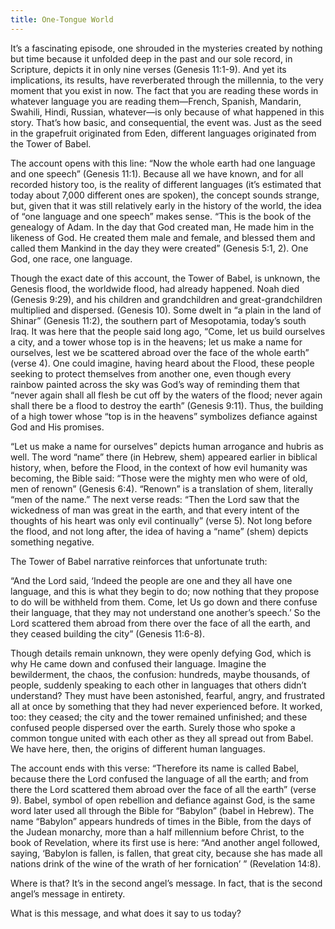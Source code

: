 ```yaml
---
title: One-Tongue World
---
```


It’s a fascinating episode, one shrouded in the mysteries created by nothing but time because it unfolded deep in the past and our sole record, in Scripture, depicts it in only nine verses (Genesis 11:1-9). And yet its implications, its results, have reverberated through the millennia, to the very moment that you exist in now. The fact that you are reading these words in whatever language you are reading them—French, Spanish, Mandarin, Swahili, Hindi, Russian, whatever—is only because of what happened in this story. That’s how basic, and consequential, the event was. Just as the seed in the grapefruit originated from Eden, different languages originated from the Tower of Babel.

The account opens with this line: “Now the whole earth had one language and one speech” (Genesis 11:1). Because all we have known, and for all recorded history too, is the reality of different languages (it’s estimated that today about 7,000 different ones are spoken), the concept sounds strange, but, given that it was still relatively early in the history of the world, the idea of “one language and one speech” makes sense. “This is the book of the genealogy of Adam. In the day that God created man, He made him in the likeness of God. He created them male and female, and blessed them and called them Mankind in the day they were created” (Genesis 5:1, 2). One God, one race, one language.

Though the exact date of this account, the Tower of Babel, is unknown, the Genesis flood, the worldwide flood, had already happened. Noah died (Genesis 9:29), and his children and grandchildren and great-grandchildren multiplied and dispersed. (Genesis 10). Some dwelt in “a plain in the land of Shinar” (Genesis 11:2), the southern part of Mesopotamia, today’s south Iraq. It was here that the people said long ago, “Come, let us build ourselves a city, and a tower whose top is in the heavens; let us make a name for ourselves, lest we be scattered abroad over the face of the whole earth” (verse 4). One could imagine, having heard about the Flood, these people seeking to protect themselves from another one, even though every rainbow painted across the sky was God’s way of reminding them that “never again shall all flesh be cut off by the waters of the flood; never again shall there be a flood to destroy the earth” (Genesis 9:11). Thus, the building of a high tower whose “top is in the heavens” symbolizes defiance against God and His promises.

“Let us make a name for ourselves” depicts human arrogance and hubris as well. The word “name” there (in Hebrew, shem) appeared earlier in biblical history, when, before the Flood, in the context of how evil humanity was becoming, the Bible said: “Those were the mighty men who were of old, men of renown” (Genesis 6:4). “Renown” is a translation of shem, literally “men of the name.” The next verse reads: “Then the Lord saw that the wickedness of man was great in the earth, and that every intent of the thoughts of his heart was only evil continually” (verse 5). Not long before the flood, and not long after, the idea of having a “name” (shem) depicts something negative.

The Tower of Babel narrative reinforces that unfortunate truth:

“And the Lord said, ‘Indeed the people are one and they all have one language, and this is what they begin to do; now nothing that they propose to do will be withheld from them. Come, let Us go down and there confuse their language, that they may not understand one another’s speech.’ So the Lord scattered them abroad from there over the face of all the earth, and they ceased building the city” (Genesis 11:6-8).

Though details remain unknown, they were openly defying God, which is why He came down and confused their language. Imagine the bewilderment, the chaos, the confusion: hundreds, maybe thousands, of people, suddenly speaking to each other in languages that others didn’t understand? They must have been astonished, fearful, angry, and frustrated all at once by something that they had never experienced before. It worked, too: they ceased; the city and the tower remained unfinished; and these confused people dispersed over the earth. Surely those who spoke a common tongue united with each other as they all spread out from Babel. We have here, then, the origins of different human languages.

The account ends with this verse: “Therefore its name is called Babel, because there the Lord confused the language of all the earth; and from there the Lord scattered them abroad over the face of all the earth” (verse 9). Babel, symbol of open rebellion and defiance against God, is the same word later used all through the Bible for “Babylon” (babel in Hebrew). The name “Babylon” appears hundreds of times in the Bible, from the days of the Judean monarchy, more than a half millennium before Christ, to the book of Revelation, where its first use is here: “And another angel followed, saying, ‘Babylon is fallen, is fallen, that great city, because she has made all nations drink of the wine of the wrath of her fornication’ ” (Revelation 14:8).

Where is that? It’s in the second angel’s message. In fact, that is the second angel’s message in entirety.

What is this message, and what does it say to us today?